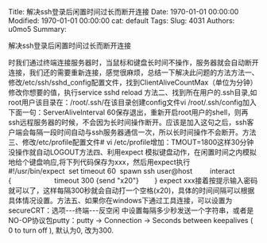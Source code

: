 Title: 解决ssh登录后闲置时间过长而断开连接
Date: 1970-01-01 00:00:00
Modified: 1970-01-01 00:00:00
cat: default
Tags: 
Slug: 4031
Authors: u0mo5 
Summary: 

解决ssh登录后闲置时间过长而断开连接

时我们通过终端连接服务器时，当鼠标和键盘长时间不操作，服务器就会自动断开连接，我们还的需要重新连接，感觉很麻烦，总结一下解决此问题的方法方法一、修改/etc/ssh/sshd_config配置文件，找到ClientAliveCountMax（单位为分钟）修改你想要的值，执行service sshd reload 方法二、找到所在用户的.ssh目录,如root用户该目录在：/root/.ssh/在该目录创建config文件vi /root/.ssh/config加入下面一句：ServerAliveInterval 60保存退出，重新开启root用户的shell，则再ssh远程服务器的时候，不会因为长时间操作断开。应该是加入这句之后，ssh客户端会每隔一段时间自动与ssh服务器通信一次，所以长时间操作不会断开。方法三、修改/etc/profile配置文件# vi /etc/profile增加：TMOUT=1800这样30分钟没操作就自动LOGOUT方法四、利用expect 模拟键盘动作，在闲置时间之内模拟地给个键盘响应,将下列代码保存为xxx，然后用expect执行#!/usr/bin/expect  set timeout 60  spawn ssh user@host         interact {                      timeout 300 {send "x20"}        } expect xxx接着按提示输入密码就可以了，这样每隔300秒就会自动打一个空格(x20)，具体的时间间隔可以根据具体情况设置。方法五、如果你在windows下通过工具连接，可以设置为secureCRT：选项---终端---反空闲 中设置每隔多少秒发送一个字符串，或者是NO-OP协议包putty：putty -&gt; Connection -&gt; Seconds between keepalives ( 0 to turn off ), 默认为0, 改为300.


